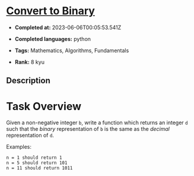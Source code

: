 # [Convert to Binary](https://www.codewars.com/kata/59fca81a5712f9fa4700159a)

- **Completed at:** 2023-06-06T00:05:53.541Z

- **Completed languages:** python

- **Tags:** Mathematics, Algorithms, Fundamentals

- **Rank:** 8 kyu

## Description

# Task Overview

Given a non-negative integer `b`, write a function which returns an integer `d` such that the *binary* representation of `b` is the same as the *decimal* representation of `d`.

Examples:

```
n = 1 should return 1
n = 5 should return 101
n = 11 should return 1011
```

